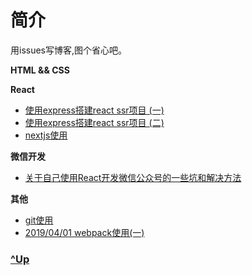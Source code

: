 # 简介

用issues写博客,图个省心吧。


<b>HTML && CSS</b>


<b>React</b>

- [使用express搭建react ssr项目 (一)](https://github.com/ahaow/Blog/issues/3)
- [使用express搭建react ssr项目 (二)](https://github.com/ahaow/Blog/issues/7)
- [nextjs使用](https://github.com/ahaow/Blog/issues/4)


<b>微信开发</b>

- [关于自己使用React开发微信公众号的一些坑和解决方法](https://github.com/ahaow/Blog/issues/1)

<b>其他</b>

- [git使用](https://github.com/ahaow/Blog/issues/8)
- [2019/04/01 webpack使用(一)](https://github.com/ahaow/Blog/issues/11)


### [^Up](#简介)



